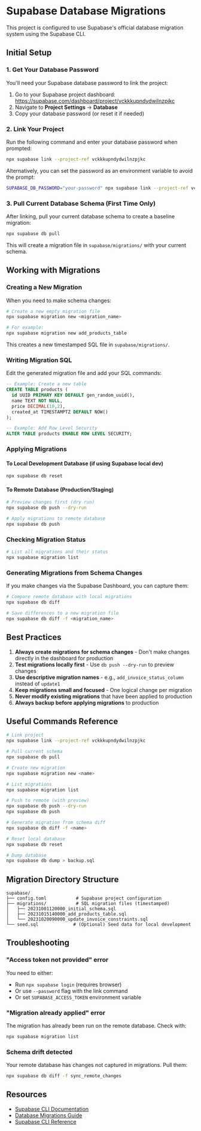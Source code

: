 # Supabase Database Migrations

This project is configured to use Supabase's official database migration system using the Supabase CLI.

## Initial Setup

### 1. Get Your Database Password

You'll need your Supabase database password to link the project:

1. Go to your Supabase project dashboard: https://supabase.com/dashboard/project/vckkkupndydwilnzpjkc
2. Navigate to **Project Settings** → **Database**
3. Copy your database password (or reset it if needed)

### 2. Link Your Project

Run the following command and enter your database password when prompted:

```bash
npx supabase link --project-ref vckkkupndydwilnzpjkc
```

Alternatively, you can set the password as an environment variable to avoid the prompt:

```bash
SUPABASE_DB_PASSWORD="your-password" npx supabase link --project-ref vckkkupndydwilnzpjkc --password "$SUPABASE_DB_PASSWORD"
```

### 3. Pull Current Database Schema (First Time Only)

After linking, pull your current database schema to create a baseline migration:

```bash
npx supabase db pull
```

This will create a migration file in `supabase/migrations/` with your current schema.

## Working with Migrations

### Creating a New Migration

When you need to make schema changes:

```bash
# Create a new empty migration file
npx supabase migration new <migration_name>

# For example:
npx supabase migration new add_products_table
```

This creates a new timestamped SQL file in `supabase/migrations/`.

### Writing Migration SQL

Edit the generated migration file and add your SQL commands:

```sql
-- Example: Create a new table
CREATE TABLE products (
  id UUID PRIMARY KEY DEFAULT gen_random_uuid(),
  name TEXT NOT NULL,
  price DECIMAL(10,2),
  created_at TIMESTAMPTZ DEFAULT NOW()
);

-- Example: Add Row Level Security
ALTER TABLE products ENABLE ROW LEVEL SECURITY;
```

### Applying Migrations

#### To Local Development Database (if using Supabase local dev)

```bash
npx supabase db reset
```

#### To Remote Database (Production/Staging)

```bash
# Preview changes first (dry run)
npx supabase db push --dry-run

# Apply migrations to remote database
npx supabase db push
```

### Checking Migration Status

```bash
# List all migrations and their status
npx supabase migration list
```

### Generating Migrations from Schema Changes

If you make changes via the Supabase Dashboard, you can capture them:

```bash
# Compare remote database with local migrations
npx supabase db diff

# Save differences to a new migration file
npx supabase db diff -f <migration_name>
```

## Best Practices

1. **Always create migrations for schema changes** - Don't make changes directly in the dashboard for production
2. **Test migrations locally first** - Use `db push --dry-run` to preview changes
3. **Use descriptive migration names** - e.g., `add_invoice_status_column` instead of `update1`
4. **Keep migrations small and focused** - One logical change per migration
5. **Never modify existing migrations** that have been applied to production
6. **Always backup before applying migrations** to production

## Useful Commands Reference

```bash
# Link project
npx supabase link --project-ref vckkkupndydwilnzpjkc

# Pull current schema
npx supabase db pull

# Create new migration
npx supabase migration new <name>

# List migrations
npx supabase migration list

# Push to remote (with preview)
npx supabase db push --dry-run
npx supabase db push

# Generate migration from schema diff
npx supabase db diff -f <name>

# Reset local database
npx supabase db reset

# Dump database
npx supabase db dump > backup.sql
```

## Migration Directory Structure

```
supabase/
├── config.toml           # Supabase project configuration
├── migrations/           # SQL migration files (timestamped)
│   ├── 20231001120000_initial_schema.sql
│   ├── 20231015140000_add_products_table.sql
│   └── 20231020090000_update_invoice_constraints.sql
└── seed.sql             # (Optional) Seed data for local development
```

## Troubleshooting

### "Access token not provided" error

You need to either:
- Run `npx supabase login` (requires browser)
- Or use `--password` flag with the link command
- Or set `SUPABASE_ACCESS_TOKEN` environment variable

### "Migration already applied" error

The migration has already been run on the remote database. Check with:
```bash
npx supabase migration list
```

### Schema drift detected

Your remote database has changes not captured in migrations. Pull them:
```bash
npx supabase db diff -f sync_remote_changes
```

## Resources

- [Supabase CLI Documentation](https://supabase.com/docs/guides/cli)
- [Database Migrations Guide](https://supabase.com/docs/guides/cli/local-development#database-migrations)
- [Supabase CLI Reference](https://supabase.com/docs/reference/cli/introduction)
